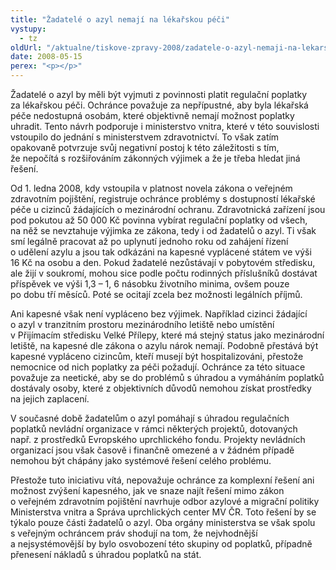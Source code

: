 ```yaml
---
title: "Žadatelé o azyl nemají na lékařskou péči"
vystupy:
  - tz
oldUrl: "/aktualne/tiskove-zpravy-2008/zadatele-o-azyl-nemaji-na-lekarskou-peci"
date: 2008-05-15
perex: "<p></p>"
---
```


<!-- imported from the old website -->

<p class="Nadpis1 perex">Žadatelé o azyl by měli být vyjmuti z povinnosti platit regulační poplatky za lékařskou péči. Ochránce považuje za nepřípustné, aby byla lékařská péče nedostupná osobám, které objektivně nemají možnost poplatky uhradit. Tento návrh podporuje i ministerstvo vnitra, které v této souvislosti vstoupilo do jednání s ministerstvem zdravotnictví. To však zatím opakovaně potvrzuje svůj negativní postoj k této záležitosti s tím, že nepočítá s rozšiřováním zákonných výjimek a že je třeba hledat jiná řešení.</p><p class="Normln-web">Od 1. ledna 2008, kdy vstoupila v platnost novela zákona o veřejném zdravotním pojištění, registruje ochránce problémy s dostupností lékařské péče u cizinců žádajících o mezinárodní ochranu. Zdravotnická zařízení jsou pod pokutou až 50 000 Kč povinna vybírat regulační poplatky od všech, na něž se nevztahuje výjimka ze zákona, tedy i od žadatelů o azyl. Ti však smí legálně pracovat až po uplynutí jednoho roku od zahájení řízení o udělení azylu a jsou tak odkázáni na kapesné vyplácené státem ve výši 16 Kč na osobu a den. Pokud žadatelé nezůstávají v pobytovém středisku, ale žijí v soukromí, mohou sice podle počtu rodinných příslušníků dostávat příspěvek ve výši 1,3 – 1, 6 násobku životního minima, ovšem pouze po dobu tří měsíců. Poté se ocitají zcela bez možnosti legálních příjmů.</p><p class="Normln-web">Ani kapesné však není vypláceno bez výjimek. Například cizinci žádající o azyl v tranzitním prostoru mezinárodního letiště nebo umístění v Přijímacím středisku Velké Přílepy, které má stejný status jako mezinárodní letiště, na kapesné dle zákona o azylu nárok nemají. Podobně přestává být kapesné vypláceno cizincům, kteří musejí být hospitalizováni, přestože nemocnice od nich poplatky za péči požadují. Ochránce za této situace považuje za neetické, aby se do problémů s úhradou a vymáháním poplatků dostávaly osoby, které z objektivních důvodů nemohou získat prostředky na jejich zaplacení.</p><p class="Normln-web">V současné době žadatelům o azyl pomáhají s úhradou regulačních poplatků nevládní organizace v rámci některých projektů, dotovaných např. z prostředků Evropského uprchlického fondu. Projekty nevládních organizací jsou však časově i finančně omezené a v žádném případě nemohou být chápány jako systémové řešení celého problému.</p><p class="Normln-web">Přestože tuto iniciativu vítá, nepovažuje ochránce za komplexní řešení ani možnost zvýšení kapesného, jak ve snaze najít řešení mimo zákon o veřejném zdravotním pojištění navrhuje odbor azylové a migrační politiky Ministerstva vnitra a Správa uprchlických center MV ČR. Toto řešení by se týkalo pouze části žadatelů o azyl. Oba orgány ministerstva se však spolu s veřejným ochráncem práv shodují na tom, že nejvhodnější a nejsystémovější by bylo osvobození této skupiny od poplatků, případně přenesení nákladů s úhradou poplatků na stát.</p><p class="Normln"> </p>
